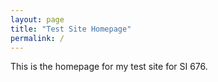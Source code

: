 ```yaml
---
layout: page
title: "Test Site Homepage"
permalink: /
---
```


This is the homepage for my test site for SI 676. 
